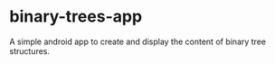 # binary-trees-app
A simple android app to create and display the content of binary tree structures.
